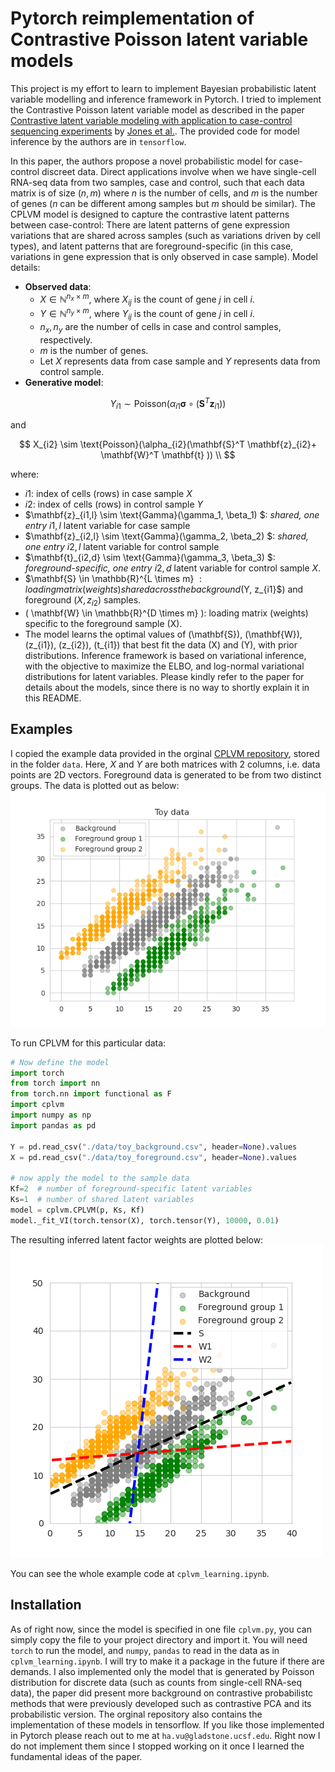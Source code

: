 # Pytorch reimplementation of Contrastive Poisson latent variable models

This project is my effort to learn to implement Bayesian probabilistic latent variable modelling and inference framework in Pytorch. I tried to implement the Contrastive Poisson latent variable model as described in the paper [Contrastive latent variable modeling with application to case-control sequencing experiments](https://arxiv.org/abs/2102.06731) by [Jones et al.](https://github.com/andrewcharlesjones/cplvm/tree/main?tab=readme-ov-file). The provided code for model inference by the authors are in ```tensorflow```. 

In this paper, the authors propose a novel probabilistic model for case-control discreet data. Direct applications involve when we have single-cell RNA-seq data from two samples, case and control, such that each data matrix is of size $(n,m)$ where $n$ is the number of cells, and $m$ is the number of genes ($n$ can be different among samples but $m$ should be similar). The CPLVM model is designed to capture the contrastive latent patterns between case-control: There are latent patterns of gene expression variations that are shared across samples (such as variations driven by cell types), and latent patterns that are foreground-specific (in this case, variations in gene expression that is only observed in case sample). Model details: 

- **Observed data**: 
  - $X \in \mathbb{N}^{n_x \times m}$, where $X_{ij}$ is the count of gene $j$ in cell $i$.
  - $Y \in \mathbb{N}^{n_y \times m}$, where $Y_{ij}$ is the count of gene $j$ in cell $i$.
  - $n_x, n_y$ are the number of cells in case and control samples, respectively.
  - $m$ is the number of genes.
  - Let $X$ represents data from case sample and $Y$ represents data from control sample.
- **Generative model**:

$$
Y_{i1} \sim \text{Poisson}(\alpha_{i1}\mathbf{\sigma} \circ (\mathbf{S}^T \mathbf{z}_{i1})) 
$$

and 

$$
X_{i2} \sim \text{Poisson}(\alpha_{i2}(\mathbf{S}^T \mathbf{z}_{i2}+ \mathbf{W}^T \mathbf{t} )) \\
$$

where: 
  - $i1$: index of cells (rows) in case sample $X$
  - $i2$: index of cells (rows) in control sample $Y$
  - $\mathbf{z}_{i1,l} \sim \text{Gamma}(\gamma_1, \beta_1) $: *shared, one entry* $i1,l$ latent variable for case sample
  - $\mathbf{z}_{i2,l} \sim \text{Gamma}(\gamma_2, \beta_2) $: *shared, one entry* $i2,l$ latent variable for control sample
  - $\mathbf{t}_{i2,d} \sim \text{Gamma}(\gamma_3, \beta_3) $: *foreground-specific, one entry* $i2,d$ latent variable for control sample $X$. 
  - $\mathbf{S} \in \mathbb{R}^{L \times m} $: loading matrix (weights) shared across the background ($Y, z_{i1}$) and foreground $(X, z_{i2})$ samples. 
  - \( \mathbf{W} \in \mathbb{R}^{D \times m} \): loading matrix (weights) specific to the foreground sample \(X\).
  - The model learns the optimal values of \(\mathbf{S}\), \(\mathbf{W}\), \(z_{i1}\), \(z_{i2}\), \(t_{i1}\) that best fit the data \(X\) and \(Y\), with prior distributions. Inference framework is based on variational inference, with the objective to maximize the ELBO, and log-normal variational distributions for latent variables. Please kindly refer to the paper for details about the models, since there is no way to shortly explain it in this README.


## Examples

I copied the example data provided in the orginal [CPLVM repository](https://github.com/andrewcharlesjones/cplvm/tree/main), stored in the folder ```data```. Here, $X$ and $Y$ are both matrices with 2 columns, i.e. data points are 2D vectors. Foreground data is generated to be from two distinct groups. The data is plotted out as below:
![Data](./figures/toy_data.png)

To run CPLVM for this particular data:
```python
# Now define the model
import torch
from torch import nn
from torch.nn import functional as F
import cplvm
import numpy as np
import pandas as pd

Y = pd.read_csv("./data/toy_background.csv", header=None).values
X = pd.read_csv("./data/toy_foreground.csv", header=None).values

# now apply the model to the sample data
Kf=2  # number of foreground-specific latent variables
Ks=1  # number of shared latent variables
model = cplvm.CPLVM(p, Ks, Kf)
model._fit_VI(torch.tensor(X), torch.tensor(Y), 10000, 0.01)
```
The resulting inferred latent factor weights are plotted below:
![Infered contrastive model latent weights $S$ and $W$](./figures/toy_data_inferred.png)

You can see the whole example code at ```cplvm_learning.ipynb```.

## Installation
As of right now, since the model is specified in one file ```cplvm.py```, you can simply copy the file to your project directory and import it. You will need ```torch``` to run the model, and ```numpy```, ```pandas``` to read in the data as in ```cplvm_learning.ipynb```. I will try to make it a package in the future if there are demands. I also implemented only the model that is generated by Poisson distribution for discrete data (such as counts from single-cell RNA-seq data), the paper did present more background on contrastive probabilistc methods that were previously developed such as contrastive PCA and its probabilistic version. The orginal repository also contains the implementation of these models in tensorflow. If you like those implemented in Pytorch please reach out to me at ```ha.vu@gladstone.ucsf.edu```. Right now I do not implement them since I stopped working on it once I learned the fundamental ideas of the paper. 